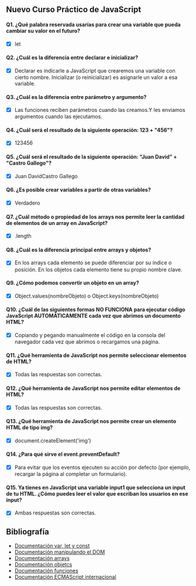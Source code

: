 ## Nuevo Curso Práctico de JavaScript

#### Q1. ¿Qué palabra reservada usarías para crear una variable que pueda cambiar su valor en el futuro?

- [x] let

#### Q2. ¿Cuál es la diferencia entre declarar e inicializar?

- [x] Declarar es indicarle a JavaScript que crearemos una variable con cierto nombre. Inicializar (o reinicializar) es asignarle un valor a esa variable.

#### Q3. ¿Cuál es la diferencia entre parámetro y argumento?

- [x] Las funciones reciben parámetros cuando las creamos.Y les enviamos argumentos cuando las ejecutamos.

#### Q4. ¿Cuál será el resultado de la siguiente operación: 123 + "456"?

- [x] 123456

#### Q5. ¿Cuál será el resultado de la siguiente operación: "Juan David" + "Castro Gallego"?

- [x] Juan DavidCastro Gallego

#### Q6. ¿Es posible crear variables a partir de otras variables?

- [x] Verdadero

#### Q7. ¿Cuál método o propiedad de los arrays nos permite leer la cantidad de elementos de un array en JavaScript?

- [x] .length

#### Q8. ¿Cuál es la diferencia principal entre arrays y objetos?

- [x] En los arrays cada elemento se puede diferenciar por su índice o posición. En los objetos cada elemento tiene su propio nombre clave.

#### Q9. ¿Cómo podemos convertir un objeto en un array?

- [x] Object.values(nombreObjeto) o Object.keys(nombreObjeto)

#### Q10. ¿Cuál de las siguientes formas NO FUNCIONA para ejecutar código JavaScript AUTOMÁTICAMENTE cada vez que abrimos un documento HTML?

- [x] Copiando y pegando manualmente el código en la consola del navegador cada vez que abrimos o recargamos una página.

#### Q11. ¿Qué herramienta de JavaScript nos permite seleccionar elementos de HTML?

- [x] Todas las respuestas son correctas.

#### Q12. ¿Qué herramienta de JavaScript nos permite editar elementos de HTML?

- [x] Todas las respuestas son correctas.

#### Q13. ¿Qué herramienta de JavaScript nos permite crear un elemento HTML de tipo img?

- [x] document.createElement('img')

#### Q14. ¿Para qué sirve el event.preventDefault?

- [x] Para evitar que los eventos ejecuten su acción por defecto (por ejemplo, recargar la página al completar un formulario).

#### Q15. Ya tienes en JavaScript una variable input1 que selecciona un input de tu HTML. ¿Cómo puedes leer el valor que escriban los usuarios en ese input?

- [x] Ambas respuestas son correctas.

## Bibliografía

- [Documentación var, let y const](https://www.freecodecamp.org/espanol/news/var-let-y-const-cual-es-la-diferencia/)
- [Documentación manipulando el DOM](https://developer.mozilla.org/en-US/docs/Learn/JavaScript/Client-side_web_APIs/Manipulating_documents)
- [Documentación arrays](https://developer.mozilla.org/en-US/docs/Learn/JavaScript/First_steps/Arrays)
- [Documentación objetcs](https://developer.mozilla.org/en-US/docs/Web/JavaScript/Reference/Global_Objects/Object)
- [Documentación funciones](https://developer.mozilla.org/en-US/docs/Web/JavaScript/Guide/Functions)
- [Documentación ECMAScript internacional](https://262.ecma-international.org/5.1/#sec-7)
